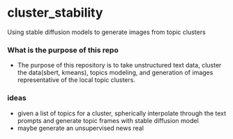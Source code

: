 # cluster_stability
Using stable diffusion models to generate images from topic clusters


### What is the purpose of this repo
- The purpose of this repository is to take unstructured text data, cluster the data(sbert, kmeans), topics modeling, and generation of images representative of the local topic clusters.

### ideas
- given a list of topics for a cluster, spherically interpolate through the text prompts and generate topic frames with stable diffusion model
- maybe generate an unsupervised news real
